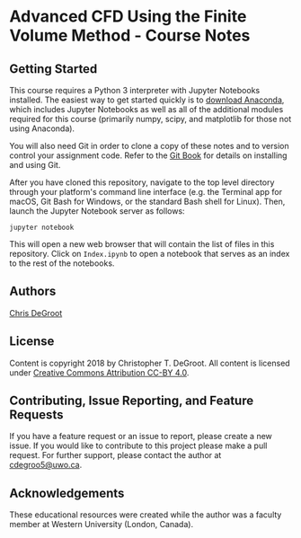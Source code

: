 # Advanced CFD Using the Finite Volume Method - Course Notes

## Getting Started

This course requires a Python 3 interpreter with Jupyter Notebooks
installed. The easiest way to get started quickly is to [download
Anaconda](https://conda.io/docs/user-guide/install/download.html),
which includes Jupyter Notebooks as well as all of the additional
modules required for this course (primarily numpy, scipy, and
matplotlib for those not using Anaconda).

You will also need Git in order to clone a copy of these notes and to version control your assignment code. Refer to the [Git Book](https://git-scm.com/book/en/v2) for details on installing and using Git.

After you have cloned this repository, navigate to the top level directory through your platform's command line interface (e.g. the Terminal app for macOS, Git Bash for Windows, or the standard Bash shell for Linux). Then, launch the Jupyter Notebook server as follows:

```
jupyter notebook
```

This will open a new web browser that will contain the list of files in this repository. Click on `Index.ipynb` to open a notebook that serves as an index to the rest of the notebooks.

## Authors

[Chris DeGroot](https://www.eng.uwo.ca/mechanical/faculty/degroot_c/index.html)

## License

Content is copyright 2018 by Christopher T. DeGroot. All content is licensed under [Creative Commons Attribution CC-BY 4.0](https://creativecommons.org/licenses/by/4.0/legalcode).

## Contributing, Issue Reporting, and Feature Requests

If you have a feature request or an issue to report, please create a new issue. If you would like to contribute to this project please make a pull request. For further support, please contact the author at cdegroo5@uwo.ca.

## Acknowledgements

These educational resources were created while the author was a faculty member at Western University (London, Canada).
